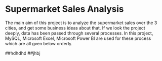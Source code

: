 # Supermarket Sales Analysis
The main aim of this project is to analyze the supermarket sales over the 3 cities, and get some business ideas about that. If we look the project deeply, data has been passed through several processes.
In this project, MySQL, Microsoft Excel, Microsoft Power BI are used for these process which are all gven below orderly.

##hdhdhd
##jhbj
